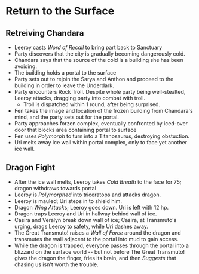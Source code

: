<!-- TITLE: 2020 03 28 -->
<!-- SUBTITLE: A quick summary of 2020 03 28 -->

# Return to the Surface
## Retreiving Chandara
- Leeroy casts *Word of Recall* to bring part back to Sanctuary
- Party discovers that the city is gradually becoming dangerously cold.
- Chandara says that the source of the cold is a building she has been avoiding.
- The building holds a portal to the surface
- Party sets out to rejoin the Sarya and Anthon and proceed to the building in order to leave the Underdark.
- Party encounters Rock Troll. Despite whole party being well-stealted, Leeroy attacks, dragging party into combat with troll.
	- Troll is dispatched within 1 round, after being surprised.
- Fen takes the image and location of the frozen building from Chandara's mind, and the party sets out for the portal.
- Party approaches forzen complex, eventually confronted by iced-over door that blocks area containing portal to surface
- Fen uses *Polymorph* to turn into a Titanosaurus, destroying obstuction.
- Uri melts away ice wall within portal complex, only to face yet another ice wall.

## Dragon Fight
- After the ice wall melts, Leeroy takes *Cold Breath* to the face for 75; dragon withdraws towards portal
- Leeroy is *Polymorphed* into triceratops and attacks dragon.
- Leeroy is mauled; Uri steps in to shield him.
- Dragon *Wing Attack*s; Leeroy goes down. Uri is left with 12 hp.
- Dragon traps Leeroy and Uri in hallway behind wall of ice.
- Casira and Veralyn break down wall of ice; Casira, at Transmuto's urging, drags Leeroy to safety, while Uri dashes away.
- The Great Transmuto! raises a *Wall of Force* around the dragon and transmutes the wall adjacent to the portal into mud to gain access.
- While the dragon is trapped, everyone passes through the portal into a blizzard on the surface world -- but not before The Great Transmuto! gives the dragon the finger, fries its brain, and then *Suggests* that chasing us isn't worth the trouble.